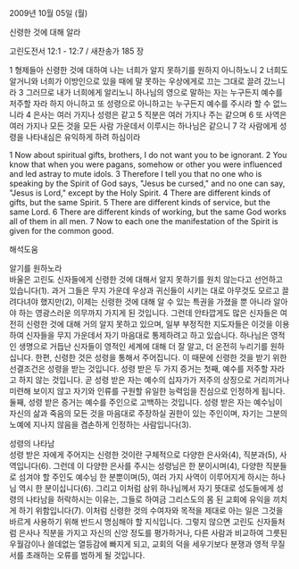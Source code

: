 2009년 10월 05일 (월)

신령한 것에 대해 알라



고린도전서 12:1 - 12:7 / 새찬송가 185 장


1 형제들아 신령한 것에 대하여 나는 너희가 알지 못하기를 원하지 아니하노니 2 너희도 알거니와 너희가 이방인으로 있을 때에 말 못하는 우상에게로 끄는 그대로 끌려 갔느니라 3 그러므로 내가 너희에게 알리노니 하나님의 영으로 말하는 자는 누구든지 예수를 저주할 자라 하지 아니하고 또 성령으로 아니하고는 누구든지 예수를 주시라 할 수 없느니라 4 은사는 여러 가지나 성령은 같고 5 직분은 여러 가지나 주는 같으며 6 또 사역은 여러 가지나 모든 것을 모든 사람 가운데서 이루시는 하나님은 같으니 7 각 사람에게 성령을 나타내심은 유익하게 하려 하심이라  

1 Now about spiritual gifts, brothers, I do not want you to be ignorant. 2 You know that when you were pagans, somehow or other you were influenced and led astray to mute idols. 3 Therefore I tell you that no one who is speaking by the Spirit of God says, "Jesus be cursed," and no one can say, "Jesus is Lord," except by the Holy Spirit. 4 There are different kinds of gifts, but the same Spirit. 5 There are different kinds of service, but the same Lord. 6 There are different kinds of working, but the same God works all of them in all men. 7 Now to each one the manifestation of the Spirit is given for the common good.

해석도움





알기를 원하노라  
바울은 고린도 신자들에게 신령한 것에 대해서 알지 못하기를 원치 않는다고 선언하고 있습니다(1). 과거 그들은 무지 가운데 우상과 귀신들이 시키는 대로 아무것도 모르고 끌려다녀야 했지만(2), 이제는 신령한 것에 대해 알 수 있는 특권을 가졌을 뿐 아니라 알아야 하는 영광스러운 의무까지 가지게 된 것입니다. 그런데 안타깝게도 많은 신자들은 여전히 신령한 것에 대해 거의 알지 못하고 있으며, 일부 부정직한 지도자들은 이것을 이용하여 신자들을 무지 가운데서 자기 마음대로 통제하려고 하고 있습니다. 하나님은 영적인 생명으로 거듭난 신자들이 영적인 세계에 대해 더 잘 알고, 더 온전히 누리기를 원하십니다. 한편, 신령한 것은 성령을 통해서 주어집니다. 이 때문에 신령한 것을 받기 위한 선결조건은 성령을 받는 것입니다. 성령 받은 두 가지 증거는 첫째, 예수를 저주할 자라고 하지 않는 것입니다. 곧 성령 받은 자는 예수의 십자가가 저주의 상징으로 거리끼거나 미련해 보이지 않고 자기와 인류를 구원할 유일한 능력임을 진심으로 인정하게 됩니다. 둘째, 성령 받은 증거는 예수를 주인으로 고백하는 것입니다. 성령 받은 자는 예수님이 자신의 삶과 죽음의 모든 것을 마음대로 주장하실 권한이 있는 주인이며, 자기는 그분의 노예에 지나지 않음을 겸손하게 인정하는 사람입니다(3).      

성령의 나타남  
성령 받은 자에게 주어지는 신령한 것이란 구체적으로 다양한 은사와(4), 직분과(5), 사역입니다(6). 그런데 이 다양한 은사를 주시는 성령님은 한 분이시며(4), 다양한 직분들로 섬겨야 할 주인도 예수님 한 분뿐이며(5), 여러 가지 사역이 이루어지게 하시는 하나님 역시 한 분이십니다(6). 그리고 이처럼 삼위 하나님께서 자기 뜻대로 성도들에게 성령의 나타남을 허락하시는 이유는, 그들로 하여금 그리스도의 몸 된 교회에 유익을 끼치게 하기 위함입니다(7). 이처럼 신령한 것의 수여자와 목적을 제대로 아는 일은 그것을 바르게 사용하기 위해 반드시 명심해야 할 지식입니다. 그렇지 않으면 고린도 신자들처럼 은사나 직분을 가지고 자신의 신앙 정도를 평가하거나, 다른 사람과 비교하여 그릇된 우월감이나 쓸데없는 열등감에 빠지게 되고, 교회의 덕을 세우기보다 분쟁과 영적 무질서를 초래하는 오류를 범하게 될 것입니다.